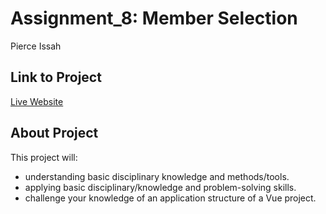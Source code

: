 # Assignment_8: Member Selection

Pierce Issah

## Link to Project

<!-- Firebase Link -->

[Live Website](https://team-selection-d6dde.web.app/)

## About Project

This project will:

- understanding basic disciplinary knowledge and methods/tools.
- applying basic disciplinary/knowledge and problem-solving skills.
- challenge your knowledge of an application structure of a Vue project.
